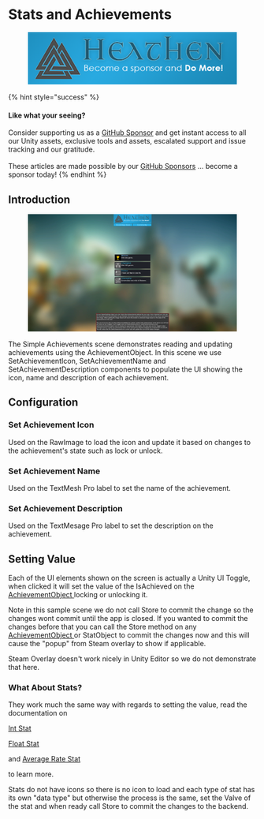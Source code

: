 # Stats and Achievements

<figure><img src="../../../../.gitbook/assets/512x128 Sponsor Banner.png" alt="Become a sponsor and Do More"><figcaption></figcaption></figure>

{% hint style="success" %}
#### Like what your seeing?

Consider supporting us as a [GitHub Sponsor](../../../../company/become-a-sponsor.md) and get instant access to all our Unity assets, exclusive tools and assets, escalated support and issue tracking and our gratitude.\
\
These articles are made possible by our [GitHub Sponsors](https://github.com/sponsors/heathen-engineering) ... become a sponsor today!
{% endhint %}

## Introduction&#x20;

<figure><img src="../../../../.gitbook/assets/image (1) (1).png" alt=""><figcaption></figcaption></figure>

The Simple Achievements scene demonstrates reading and updating achievements using the AchievementObject. In this scene we use SetAchievementIcon, SetAchievementName and SetAchievementDescription components to populate the UI showing the icon, name and description of each achievement.

## Configuration

### Set Achievement Icon

Used on the RawImage to load the icon and update it based on changes to the achievement's state such as lock or unlock.

### Set Achievement Name

Used on the TextMesh Pro label to set the name of the achievement.

### Set Achievement Description

Used on the TextMesage Pro label to set the description on the achievement.

## Setting Value

Each of the UI elements shown on the screen is actually a Unity UI Toggle, when clicked it will set the value of the IsAchieved on the [AchievementObject ](../scriptable-objects/achievement-object.md)locking or unlocking it.

Note in this sample scene we do not call Store to commit the change so the changes wont commit until the app is closed. If you wanted to commit the changes before that you can call the Store method on any [AchievementObject ](../scriptable-objects/achievement-object.md)or StatObject to commit the changes now and this will cause the "popup" from Steam overlay to show if applicable.&#x20;

Steam Overlay doesn't work nicely in Unity Editor so we do not demonstrate that here.

### What About Stats?

They work much the same way with regards to setting the value, read the documentation on&#x20;

[Int Stat](../scriptable-objects/int-stat.md)

[Float Stat](../scriptable-objects/float-stat.md)

and [Average Rate Stat](../scriptable-objects/avg-rate-stat.md)

to learn more.

Stats do not have icons so there is no icon to load and each type of stat has its own "data type" but otherwise the process is the same, set the Valve of the stat and when ready call Store to commit the changes to the backend.
